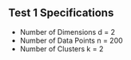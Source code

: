 ## Test 1 Specifications

- Number of Dimensions d = 2
- Number of Data Points n = 200
- Number of Clusters k = 2
